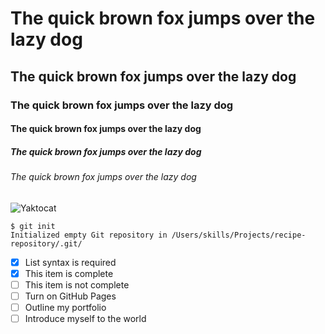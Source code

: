 # The quick brown fox jumps over the lazy dog
## The quick brown fox jumps over the lazy dog
### The quick brown fox jumps over the lazy dog
#### The quick brown fox jumps over the lazy dog
##### The quick brown fox jumps over the lazy dog
###### The quick brown fox jumps over the lazy dog

![Yaktocat](https://octodex.github.com/images/yaktocat.png)

```
$ git init
Initialized empty Git repository in /Users/skills/Projects/recipe-repository/.git/

```
- [x] List syntax is required
- [x] This item is complete
- [ ] This item is not complete
- [ ] Turn on GitHub Pages
- [ ] Outline my portfolio
- [ ] Introduce myself to the world
